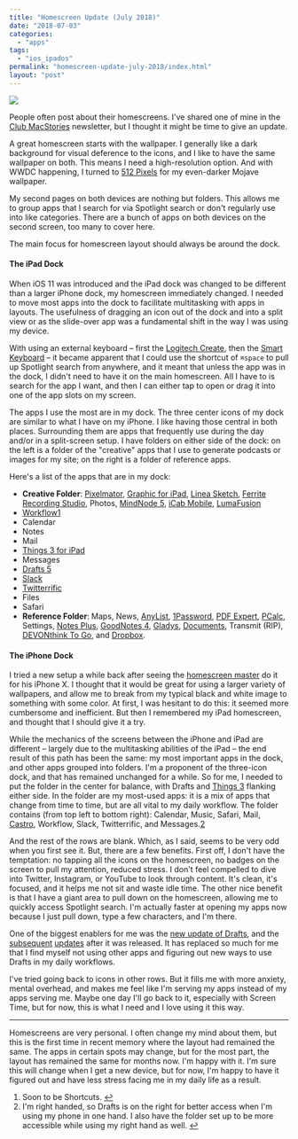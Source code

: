 ```yaml
---
title: "Homescreen Update (July 2018)"
date: "2018-07-03"
categories: 
  - "apps"
tags: 
  - "ios_ipados"
permalink: "homescreen-update-july-2018/index.html"
layout: "post"
---
```


![](/images/Image-7-3-18-5-33-PM.png)

People often post about their homescreens. I've shared one of mine in the [Club MacStories](https://club.macstories.net/) newsletter, but I thought it might be time to give an update.

A great homescreen starts with the wallpaper. I generally like a dark background for visual deference to the icons, and I like to have the same wallpaper on both. This means I need a high-resolution option. And with WWDC happening, I turned to [512 Pixels](https://512pixels.net/projects/default-mac-wallpapers-in-5k/) for my even-darker Mojave wallpaper.

My second pages on both devices are nothing but folders. This allows me to group apps that I search for via Spotlight search or don't regularly use into like categories. There are a bunch of apps on both devices on the second screen, too many to cover here.

The main focus for homescreen layout should always be around the dock.

#### The iPad Dock

When iOS 11 was introduced and the iPad dock was changed to be different than a larger iPhone dock, my homescreen immediately changed. I needed to move most apps into the dock to facilitate multitasking with apps in layouts. The usefulness of dragging an icon out of the dock and into a split view or as the slide-over app was a fundamental shift in the way I was using my device.

With using an external keyboard – first the [Logitech Create](http://www.amazon.com/dp/B01HIS30OY/?tag=nahumck-20), then the [Smart Keyboard](http://www.amazon.com/dp/B01DOQR99Q/?tag=nahumck-20) – it became apparent that I could use the shortcut of `⌘space` to pull up Spotlight search from anywhere, and it meant that unless the app was in the dock, I didn't need to have it on the main homescreen. All I have to is search for the app I want, and then I can either tap to open or drag it into one of the app slots on my screen.

The apps I use the most are in my dock. The three center icons of my dock are similar to what I have on my iPhone. I like having those central in both places. Surrounding them are apps that frequently use during the day and/or in a split-screen setup. I have folders on either side of the dock: on the left is a folder of the "creative" apps that I use to generate podcasts or images for my site; on the right is a folder of reference apps.

Here's a list of the apps that are in my dock:

- **Creative Folder**: [Pixelmator](https://itunes.apple.com/us/app/id924695435?at=1001l4VZ), [Graphic for iPad](https://itunes.apple.com/us/app/id363317633?at=1001l4VZ), [Linea Sketch](https://itunes.apple.com/us/app/id1094770251?at=1001l4VZ), [Ferrite Recording Studio](https://itunes.apple.com/us/app/id1018780185?at=1001l4VZ), Photos, [MindNode 5](https://itunes.apple.com/us/app/id1218718027?at=1001l4VZ), [iCab Mobile](https://itunes.apple.com/us/app/id308111628?at=1001l4VZ), [LumaFusion](https://itunes.apple.com/us/app/id1062022008?at=1001l4VZ)
- [Workflow](https://itunes.apple.com/us/app/id915249334?at=1001l4VZ)[1](#fn1)
- Calendar
- Notes
- Mail
- [Things 3 for iPad](https://itunes.apple.com/us/app/id904244226?at=1001l4VZ)
- Messages
- [Drafts 5](https://itunes.apple.com/us/app/id1236254471?at=1001l4VZ)
- [Slack](https://itunes.apple.com/us/app/id618783545?at=1001l4VZ)
- [Twitterrific](https://itunes.apple.com/us/app/id580311103?at=1001l4VZ)
- Files
- Safari
- **Reference Folder**: Maps, News, [AnyList](https://itunes.apple.com/us/app/id522167641?at=1001l4VZ), [1Password](https://itunes.apple.com/us/app/id568903335?at=1001l4VZ), [PDF Expert](https://itunes.apple.com/us/app/id743974925?at=1001l4VZ), [PCalc](https://itunes.apple.com/us/app/id284666222?at=1001l4VZ), Settings, [Notes Plus](https://itunes.apple.com/us/app/id374211477?at=1001l4VZ), [GoodNotes 4](https://itunes.apple.com/us/app/id778658393?at=1001l4VZ), [Gladys](https://itunes.apple.com/us/app/id1257526927?at=1001l4VZ), [Documents](https://itunes.apple.com/us/app/id364901807?at=1001l4VZ), Transmit (RIP), [DEVONthink To Go](https://itunes.apple.com/us/app/id395722470?at=1001l4VZ), and [Dropbox](https://itunes.apple.com/us/app/id327630330?at=1001l4VZ).

#### The iPhone Dock

I tried a new setup a while back after seeing the [homescreen master](https://twitter.com/ronnielutes) do it for his iPhone X. I thought that it would be great for using a larger variety of wallpapers, and allow me to break from my typical black and white image to something with some color. At first, I was hesitant to do this: it seemed more cumbersome and inefficient. But then I remembered my iPad homescreen, and thought that I should give it a try.

While the mechanics of the screens between the iPhone and iPad are different – largely due to the multitasking abilities of the iPad – the end result of this path has been the same: my most important apps in the dock, and other apps grouped into folders. I'm a proponent of the three-icon dock, and that has remained unchanged for a while. So for me, I needed to put the folder in the center for balance, with Drafts and [Things 3](https://itunes.apple.com/us/app/id904237743?at=1001l4VZ) flanking either side. In the folder are my most-used apps: it is a mix of apps that change from time to time, but are all vital to my daily workflow. The folder contains (from top left to bottom right): Calendar, Music, Safari, Mail, [Castro](https://itunes.apple.com/us/app/id1080840241?at=1001l4VZ), Workflow, Slack, Twitterrific, and Messages.[2](#fn2)

And the rest of the rows are blank. Which, as I said, seems to be very odd when you first see it. But, there are a few benefits. First off, I don't have the temptation: no tapping all the icons on the homescreen, no badges on the screen to pull my attention, reduced stress. I don't feel compelled to dive into Twitter, Instagram, or YouTube to look through content. It's clean, it's focused, and it helps me not sit and waste idle time. The other nice benefit is that I have a giant area to pull down on the homescreen, allowing me to quickly access Spotlight search. I'm actually faster at opening my apps now because I just pull down, type a few characters, and I'm there.

One of the biggest enablers for me was the [new update of Drafts](https://www.macstories.net/reviews/drafts-5-the-macstories-review/), and the [subsequent](https://www.nahumck.me/drafts-5-dot-1-update/) [updates](https://www.nahumck.me/drafts-5-2-the-navigation-update/) after it was released. It has replaced so much for me that I find myself not using other apps and figuring out new ways to use Drafts in my daily workflows.

I've tried going back to icons in other rows. But it fills me with more anxiety, mental overhead, and makes me feel like I'm serving my apps instead of my apps serving me. Maybe one day I'll go back to it, especially with Screen Time, but for now, this is what I need and I love using it this way.

* * *

Homescreens are very personal. I often change my mind about them, but this is the first time in recent memory where the layout had remained the same. The apps in certain spots may change, but for the most part, the layout has remained the same for months now. I'm happy with it. I'm sure this will change when I get a new device, but for now, I'm happy to have it figured out and have less stress facing me in my daily life as a result.

1. Soon to be Shortcuts. [↩](#ffn1)
2. I'm right handed, so Drafts is on the right for better access when I'm using my phone in one hand. I also have the folder set up to be more accessible while using my right hand as well. [↩](#ffn2)
